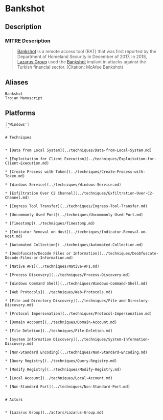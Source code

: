 
# Bankshot

## Description

### MITRE Description

> [Bankshot](https://attack.mitre.org/software/S0239) is a remote access tool (RAT) that was first reported by the Department of Homeland Security in December of 2017. In 2018, [Lazarus Group](https://attack.mitre.org/groups/G0032) used the [Bankshot](https://attack.mitre.org/software/S0239) implant in attacks against the Turkish financial sector. (Citation: McAfee Bankshot)

## Aliases

```
Bankshot
Trojan Manuscript
```

## Platforms

```
['Windows']
``

# Techniques


* [Data from Local System](../techniques/Data-from-Local-System.md)

* [Exploitation for Client Execution](../techniques/Exploitation-for-Client-Execution.md)
    
* [Create Process with Token](../techniques/Create-Process-with-Token.md)
    
* [Windows Service](../techniques/Windows-Service.md)
    
* [Exfiltration Over C2 Channel](../techniques/Exfiltration-Over-C2-Channel.md)
    
* [Ingress Tool Transfer](../techniques/Ingress-Tool-Transfer.md)
    
* [Uncommonly Used Port](../techniques/Uncommonly-Used-Port.md)
    
* [Timestomp](../techniques/Timestomp.md)
    
* [Indicator Removal on Host](../techniques/Indicator-Removal-on-Host.md)
    
* [Automated Collection](../techniques/Automated-Collection.md)
    
* [Deobfuscate/Decode Files or Information](../techniques/Deobfuscate-Decode-Files-or-Information.md)
    
* [Native API](../techniques/Native-API.md)
    
* [Process Discovery](../techniques/Process-Discovery.md)
    
* [Windows Command Shell](../techniques/Windows-Command-Shell.md)
    
* [Web Protocols](../techniques/Web-Protocols.md)
    
* [File and Directory Discovery](../techniques/File-and-Directory-Discovery.md)
    
* [Protocol Impersonation](../techniques/Protocol-Impersonation.md)
    
* [Domain Account](../techniques/Domain-Account.md)
    
* [File Deletion](../techniques/File-Deletion.md)
    
* [System Information Discovery](../techniques/System-Information-Discovery.md)
    
* [Non-Standard Encoding](../techniques/Non-Standard-Encoding.md)
    
* [Query Registry](../techniques/Query-Registry.md)
    
* [Modify Registry](../techniques/Modify-Registry.md)
    
* [Local Account](../techniques/Local-Account.md)
    
* [Non-Standard Port](../techniques/Non-Standard-Port.md)
    

# Actors


* [Lazarus Group](../actors/Lazarus-Group.md)

